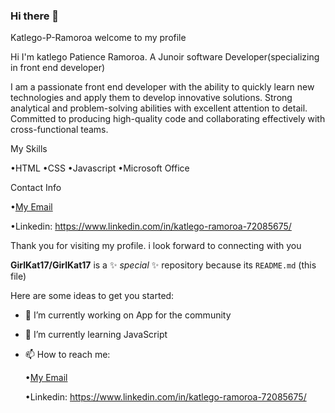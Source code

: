 ### Hi there 👋

Katlego-P-Ramoroa
welcome to my profile

Hi I'm katlego Patience Ramoroa. A Junoir software Developer(specializing in front end developer)

I am a passionate front end developer with the ability to quickly learn new technologies and apply them to develop innovative solutions. Strong analytical and problem-solving abilities with excellent attention to detail. Committed to producing high-quality code and collaborating effectively with cross-functional teams.

My Skills

  •HTML
  •CSS 
  •Javascript
  •Microsoft Office

Contact Info

  •[My Email](ramoroakatlego@gmail.com)

  •Linkedin: https://www.linkedin.com/in/katlego-ramoroa-72085675/

Thank you for visiting my profile. i look forward to connecting with you


**GirlKat17/GirlKat17** is a ✨ _special_ ✨ repository because its `README.md` (this file) 

Here are some ideas to get you started:

- 🔭 I’m currently working on App for the community

- 🌱 I’m currently learning JavaScript
 
- 📫 How to reach me:
 
    •[My Email](ramoroakatlego@gmail.com)

    •Linkedin: https://www.linkedin.com/in/katlego-ramoroa-72085675/


